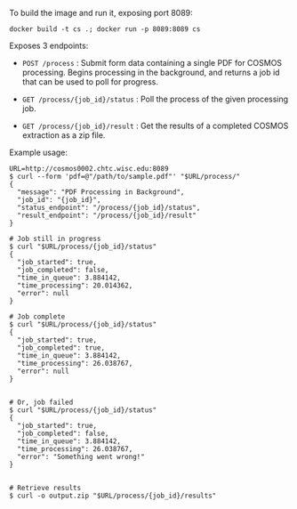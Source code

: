 
To build the image and run it, exposing port 8089:

```
docker build -t cs .; docker run -p 8089:8089 cs
```

Exposes 3 endpoints:

* `POST /process` : Submit form data containing a single PDF for COSMOS processing. Begins processing in the background,
   and returns a job id that can be used to poll for progress.

* `GET /process/{job_id}/status` : Poll the process of the given processing job.

* `GET /process/{job_id}/result` : Get the results of a completed COSMOS extraction as a zip file.

Example usage:
```
URL=http://cosmos0002.chtc.wisc.edu:8089
$ curl --form 'pdf=@"/path/to/sample.pdf"' "$URL/process/"
{
  "message": "PDF Processing in Background",
  "job_id": "{job_id}",
  "status_endpoint": "/process/{job_id}/status",
  "result_endpoint": "/process/{job_id}/result"
}

# Job still in progress
$ curl "$URL/process/{job_id}/status"
{
  "job_started": true,
  "job_completed": false,
  "time_in_queue": 3.884142,
  "time_processing": 20.014362,
  "error": null
}

# Job complete
$ curl "$URL/process/{job_id}/status"
{
  "job_started": true,
  "job_completed": true,
  "time_in_queue": 3.884142,
  "time_processing": 26.038767,
  "error": null
}


# Or, job failed
$ curl "$URL/process/{job_id}/status"
{
  "job_started": true,
  "job_completed": false,
  "time_in_queue": 3.884142,
  "time_processing": 26.038767,
  "error": "Something went wrong!"
}


# Retrieve results
$ curl -o output.zip "$URL/process/{job_id}/results"
```
